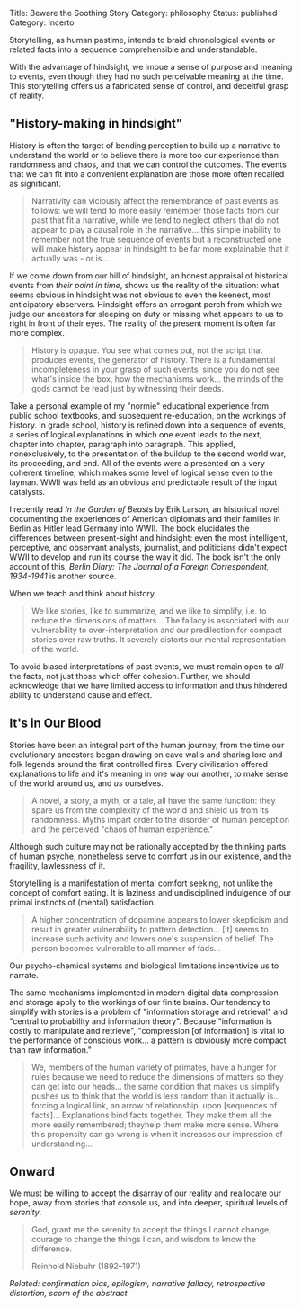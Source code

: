 Title: Beware the Soothing Story Category: philosophy Status: published
Category: incerto

Storytelling, as human pastime, intends to braid chronological events or related facts into a sequence comprehensible and understandable. 

With the advantage of hindsight, we imbue a sense of purpose and meaning to events, even though they had no such perceivable meaning at the time. This storytelling offers us a fabricated sense of control, and deceitful grasp of reality.

## "History-making in hindsight"

History is often the target of bending perception to build up a narrative to understand the world or to believe there is more too our experience than randomness and chaos, and that we can control the outcomes. The events that we can fit into a convenient explanation are those more often recalled as significant. 

> Narrativity can viciously affect the remembrance of past events as follows: we will tend to more easily remember those facts from our past that fit a narrative, while we tend to neglect others that do not appear to play a causal role in the narrative... this simple inability to remember not the true sequence of events but a reconstructed one will make
history appear in hindsight to be far more explainable that it actually was - or is...

If we come down from our hill of hindsight, an honest appraisal of historical events from _their point in time_, shows us the reality of the situation: what seems obvious in hindsight was not obvious to even the keenest, most anticipatory observers. Hindsight offers an arrogant perch
from which we judge our ancestors for sleeping on duty or missing what appears to us to right in front of their eyes. The reality of the present moment is often far more complex. 

> History is opaque. You see what comes out, not the script that produces events, the generator of history. There is a fundamental incompleteness in your grasp of such events, since you do not see what's inside the box, how the mechanisms work... the minds of the gods cannot be read just by 
> witnessing their deeds. 

Take a personal example of my "normie" educational experience from public school textbooks, and subsequent re-education, on the workings of history. In grade school, history is refined down into a sequence of events, a series of logical explanations in which one event leads to the next, chapter into chapter, paragraph into paragraph. This applied, nonexclusively, to the presentation of the buildup to the second world war, its proceeding, and end. All of the events were a presented on a very coherent timeline, which makes some level of logical sense even to the layman.  WWII was held as an obvious and predictable result of the input catalysts. 

I recently read _In the Garden of Beasts_ by Erik Larson, an historical novel documenting the experiences of American diplomats and their families in Berlin as Hitler lead Germany into WWII. The book elucidates the differences between present-sight and hindsight: even the most intelligent,
perceptive, and observant analysts, journalist, and politicians didn't expect WWII to develop and run its course the way it did. The book isn't the only account of this, _Berlin Diary: The Journal of a Foreign Correspondent, 1934-1941_ is another source.

When we teach and think about history,  

> We like stories, like to summarize, and we like to simplify, i.e. to reduce the dimensions of matters... The fallacy is associated with our vulnerability to over-interpretation and our predilection for compact stories over raw truths. It severely distorts our mental representation of the world.

To avoid biased interpretations of past events, we must remain open to _all_ the facts, not just those which offer cohesion. Further, we should acknowledge that we have limited access to information and thus hindered ability to understand cause and effect.

## It's in Our Blood

Stories have been an integral part of the human journey, from the time our evolutionary ancestors began drawing on cave walls and sharing lore and folk legends around the first controlled fires. Every civilization offered explanations to life and it's meaning in one way our another, to make 
sense of the world around us, and _us_ ourselves.

> A novel, a story, a myth, or a tale, all have the same function: they spare us from the complexity of the world and shield us from its randomness. Myths impart order to the disorder of human perception and the perceived "chaos of human experience."

Although such culture may not be rationally accepted by the thinking parts of human psyche, nonetheless serve to comfort us in our existence, and the fragility, lawlessness of it.

Storytelling is a manifestation of mental comfort seeking, not unlike the concept of comfort eating. It is laziness and undisciplined indulgence of our primal instincts of (mental) satisfaction.

> A higher concentration of dopamine appears to lower skepticism and result in greater vulnerability to pattern detection... [it] seems to increase such activity and lowers one's suspension of belief. The person becomes vulnerable to all manner of fads...

Our psycho-chemical systems and biological limitations incentivize us to narrate.

The same mechanisms implemented in modern digital data compression and storage apply to the workings of our finite brains. Our tendency to simplify with stories is a problem of "information storage and retrieval" and "central to probability and information theory". Because "information is 
costly to 
manipulate and retrieve", "compression [of information] is vital to the performance of conscious work... a pattern is obviously more compact than raw information."

> We, members of the human variety of primates, have a hunger for rules because we need to reduce the dimensions of matters so they can get into our heads... the same condition that makes us simplify pushes us to think that the world is less random than it actually is... forcing a logical link, an arrow of relationship, upon [sequences of facts]... Explanations bind facts together. They make them all the more easily remembered; theyhelp them make more sense. Where this propensity can go wrong is when it increases our impression of understanding...

## Onward

We must be willing to accept the disarray of our reality and reallocate our hope, away from stories that console us, and into deeper, spiritual levels of _serenity_. 

> God, grant me the serenity to accept the things I cannot change,
courage to change the things I can,
and wisdom to know the difference. <p class="annotation">Reinhold Niebuhr (1892–1971)</p> 

_Related: confirmation bias, epilogism, narrative fallacy, retrospective distortion, scorn of the abstract_
